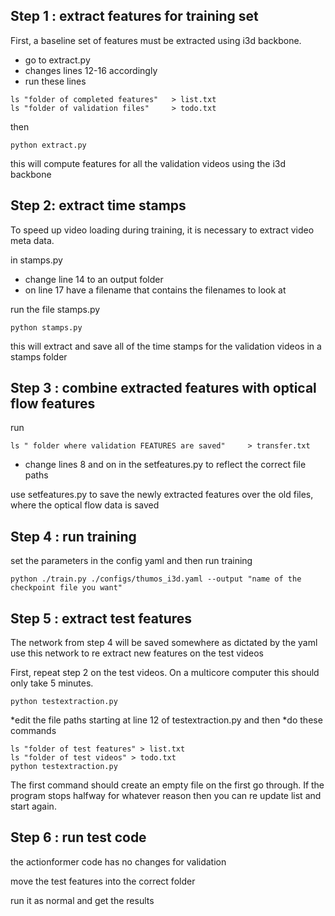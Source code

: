 
## Step 1 : extract features for training set

First, a baseline set of features must be extracted using i3d backbone.

* go to extract.py
* changes lines 12-16 accordingly
* run these lines

```shell
ls "folder of completed features"   > list.txt
ls "folder of validation files"     > todo.txt
```
then

```shell
python extract.py
```

this will compute features for all the validation videos using the i3d backbone




## Step 2: extract time stamps

To speed up video loading during training, it is necessary to extract video meta data.

in stamps.py
* change line 14 to an output folder
* on line 17 have a filename that contains the filenames to look at

run the file stamps.py
```shell
python stamps.py
```

this will extract and save all of the time stamps for the validation videos in a stamps folder






## Step 3 : combine extracted features with optical flow features

run

```shell
ls " folder where validation FEATURES are saved"     > transfer.txt
```

* change lines 8 and on in the setfeatures.py to reflect the correct file paths

use setfeatures.py to save the newly extracted features over the old files, where the optical flow data is saved





## Step 4 : run training

set the parameters in the config yaml and then run training

```shell
python ./train.py ./configs/thumos_i3d.yaml --output "name of the checkpoint file you want"
```



## Step 5 : extract test features

The network from step 4 will be saved somewhere as dictated by the yaml
use this network to re extract new features on the test videos

First, repeat step 2 on the test videos.  On a multicore computer this should only take 5 minutes.

```shell
python testextraction.py
```

*edit the file paths starting at line 12 of testextraction.py and then
*do  these commands
```shell
ls "folder of test features" > list.txt
ls "folder of test videos" > todo.txt
python testextraction.py
```
The first command should create an empty file on the first go through.
If the program stops halfway for whatever reason then you can re update list and start again.




## Step 6 : run test code

the actionformer code has no changes for validation

move the test features into the correct folder

run it as normal and get the results



